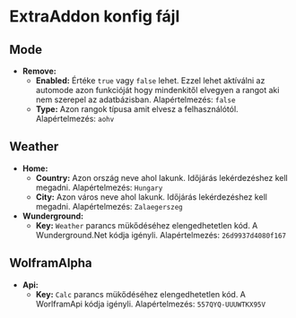 # ExtraAddon konfig fájl

## Mode

* **Remove:**
    * **Enabled:** Értéke `true` vagy `false` lehet. Ezzel lehet aktíválni az automode azon funkcióját hogy mindenkitől elvegyen a rangot aki nem szerepel az adatbázisban. Alapértelmezés: `false`
    * **Type:** Azon rangok típusa amit elvesz a felhasználótól. Alapértelmezés: `aohv`

## Weather

* **Home:**
    * **Country:** Azon ország neve ahol lakunk. Időjárás lekérdezéshez kell megadni. Alapértelmezés: `Hungary`
    * **City:** Azon város neve ahol lakunk. Időjárás lekérdezéshez kell megadni. Alapértelmezés: `Zalaegerszeg`
* **Wunderground:**
    * **Key:** `Weather` parancs mükődéséhez elengedhetetlen kód. A Wunderground.Net kódja igényli. Alapértelmezés: `26d9937d4080f167`

## WolframAlpha

* **Api:**
    * **Key:** `Calc` parancs mükődéséhez elengedhetetlen kód. A WorlframApi kódja igényli. Alapértelmezés: `557QYQ-UUUWTKX95V`

